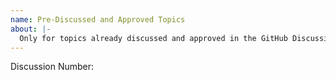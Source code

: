 ```yaml
---
name: Pre-Discussed and Approved Topics
about: |-
  Only for topics already discussed and approved in the GitHub Discussions section.
---
```


Discussion Number:
